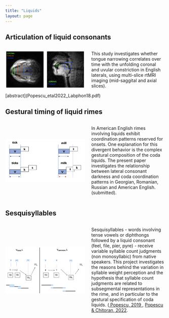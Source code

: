 ```yaml
---
title: "Liquids"
layout: page
---
```


## Articulation of liquid consonants

<div style="display: flex; align-items: center;">
    <img src="https://raw.githubusercontent.com/anisiapopescu/anisiapopescu.github.io/master/ROI_site.png" alt="Your Image" style="width: 50%; margin-right: 20px;">
    <p>This study investigates whether tongue narrowing correlates over time with the unfolding coronal and uvular constriction in English laterals, using multi-slice rtMRI imaging (mid-saggital and axial slices).</p>
</div>
[abstract](Popescu_etal2022_Labphon18.pdf)




## Gestural timing of liquid rimes

<div style="display: flex; align-items: center;">
    <img src="https://raw.githubusercontent.com/anisiapopescu/anisiapopescu.github.io/master/coord.jpg" alt="Your Image" style="width: 50%; margin-right: 20px;">
    <p>In American English rimes involving liquids exhibit coordination patterns reserved for onsets. One explanation for this divergent behavior is the complex gestural composition of the coda liquids. The present paper investigates the relationship between lateral consonant darkness and coda coordination patterns in Georgian, Romanian, Russian and American English. (submitted).</p>
</div>

## Sesquisyllables

<div style="display: flex; align-items: center;">
    <img src="https://raw.githubusercontent.com/anisiapopescu/anisiapopescu.github.io/master/sequi_site.jpg" alt="Your Image" style="width: 50%; margin-right: 20px;">
    <p>Sesquisyllables - words involving tense vowels or diphthongs followed by a liquid consonant (feel, file, pier, pyre) - receive variable syllable count judgments (non monosyllabic) from native speakers. This project investigates the reasons behind the variation in syllable weight perception and the hypothesis that syllable count judgments are related to subsegmental representations in the rime, and in particular to the gestural specification of coda liquids. (<a href="https://raw.githubusercontent.com/anisiapopescu/anisiapopescu.github.io/master/CLS54_Proceedings.pdf" target="_blank"> Popescu, 2019 </a>, <a href="https://www.journal-labphon.org/article/id/7681/" target="_blank">Popescu & Chitoran, 2022</a>.</p>
</div>
